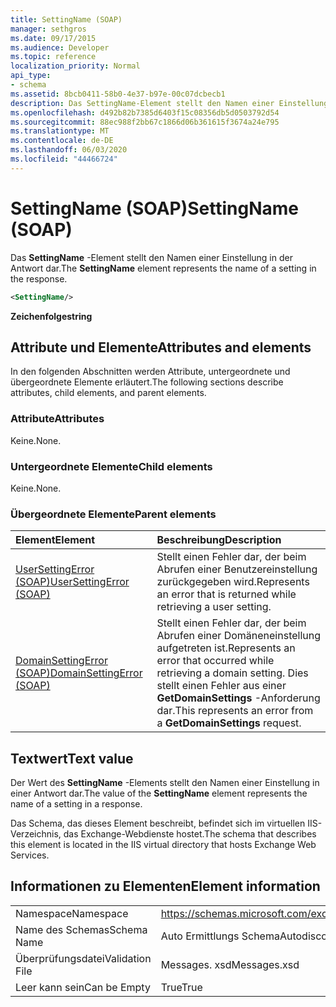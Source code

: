 ```yaml
---
title: SettingName (SOAP)
manager: sethgros
ms.date: 09/17/2015
ms.audience: Developer
ms.topic: reference
localization_priority: Normal
api_type:
- schema
ms.assetid: 8bcb0411-58b0-4e37-b97e-00c07dcbecb1
description: Das SettingName-Element stellt den Namen einer Einstellung in der Antwort dar.
ms.openlocfilehash: d492b82b7385d6403f15c08356db5d0503792d54
ms.sourcegitcommit: 88ec988f2bb67c1866d06b361615f3674a24e795
ms.translationtype: MT
ms.contentlocale: de-DE
ms.lasthandoff: 06/03/2020
ms.locfileid: "44466724"
---
```

# <a name="settingname-soap"></a><span data-ttu-id="b090b-103">SettingName (SOAP)</span><span class="sxs-lookup"><span data-stu-id="b090b-103">SettingName (SOAP)</span></span>

<span data-ttu-id="b090b-104">Das **SettingName** -Element stellt den Namen einer Einstellung in der Antwort dar.</span><span class="sxs-lookup"><span data-stu-id="b090b-104">The **SettingName** element represents the name of a setting in the response.</span></span> 
  
```XML
<SettingName/>
```

 <span data-ttu-id="b090b-105">**Zeichenfolge**</span><span class="sxs-lookup"><span data-stu-id="b090b-105">**string**</span></span>
## <a name="attributes-and-elements"></a><span data-ttu-id="b090b-106">Attribute und Elemente</span><span class="sxs-lookup"><span data-stu-id="b090b-106">Attributes and elements</span></span>

<span data-ttu-id="b090b-107">In den folgenden Abschnitten werden Attribute, untergeordnete und übergeordnete Elemente erläutert.</span><span class="sxs-lookup"><span data-stu-id="b090b-107">The following sections describe attributes, child elements, and parent elements.</span></span>
  
### <a name="attributes"></a><span data-ttu-id="b090b-108">Attribute</span><span class="sxs-lookup"><span data-stu-id="b090b-108">Attributes</span></span>

<span data-ttu-id="b090b-109">Keine.</span><span class="sxs-lookup"><span data-stu-id="b090b-109">None.</span></span>
  
### <a name="child-elements"></a><span data-ttu-id="b090b-110">Untergeordnete Elemente</span><span class="sxs-lookup"><span data-stu-id="b090b-110">Child elements</span></span>

<span data-ttu-id="b090b-111">Keine.</span><span class="sxs-lookup"><span data-stu-id="b090b-111">None.</span></span>
  
### <a name="parent-elements"></a><span data-ttu-id="b090b-112">Übergeordnete Elemente</span><span class="sxs-lookup"><span data-stu-id="b090b-112">Parent elements</span></span>

|<span data-ttu-id="b090b-113">**Element**</span><span class="sxs-lookup"><span data-stu-id="b090b-113">**Element**</span></span>|<span data-ttu-id="b090b-114">**Beschreibung**</span><span class="sxs-lookup"><span data-stu-id="b090b-114">**Description**</span></span>|
|:-----|:-----|
|[<span data-ttu-id="b090b-115">UserSettingError (SOAP)</span><span class="sxs-lookup"><span data-stu-id="b090b-115">UserSettingError (SOAP)</span></span>](usersettingerror-soap.md) <br/> |<span data-ttu-id="b090b-116">Stellt einen Fehler dar, der beim Abrufen einer Benutzereinstellung zurückgegeben wird.</span><span class="sxs-lookup"><span data-stu-id="b090b-116">Represents an error that is returned while retrieving a user setting.</span></span>  <br/> |
|[<span data-ttu-id="b090b-117">DomainSettingError (SOAP)</span><span class="sxs-lookup"><span data-stu-id="b090b-117">DomainSettingError (SOAP)</span></span>](domainsettingerror-soap.md) <br/> |<span data-ttu-id="b090b-118">Stellt einen Fehler dar, der beim Abrufen einer Domäneneinstellung aufgetreten ist.</span><span class="sxs-lookup"><span data-stu-id="b090b-118">Represents an error that occurred while retrieving a domain setting.</span></span> <span data-ttu-id="b090b-119">Dies stellt einen Fehler aus einer **GetDomainSettings** -Anforderung dar.</span><span class="sxs-lookup"><span data-stu-id="b090b-119">This represents an error from a **GetDomainSettings** request.</span></span>  <br/> |
   
## <a name="text-value"></a><span data-ttu-id="b090b-120">Textwert</span><span class="sxs-lookup"><span data-stu-id="b090b-120">Text value</span></span>

<span data-ttu-id="b090b-121">Der Wert des **SettingName** -Elements stellt den Namen einer Einstellung in einer Antwort dar.</span><span class="sxs-lookup"><span data-stu-id="b090b-121">The value of the **SettingName** element represents the name of a setting in a response.</span></span> 
  
<span data-ttu-id="b090b-122">Das Schema, das dieses Element beschreibt, befindet sich im virtuellen IIS-Verzeichnis, das Exchange-Webdienste hostet.</span><span class="sxs-lookup"><span data-stu-id="b090b-122">The schema that describes this element is located in the IIS virtual directory that hosts Exchange Web Services.</span></span>
  
## <a name="element-information"></a><span data-ttu-id="b090b-123">Informationen zu Elementen</span><span class="sxs-lookup"><span data-stu-id="b090b-123">Element information</span></span>

|||
|:-----|:-----|
|<span data-ttu-id="b090b-124">Namespace</span><span class="sxs-lookup"><span data-stu-id="b090b-124">Namespace</span></span>  <br/> |https://schemas.microsoft.com/exchange/2010/Autodiscover  <br/> |
|<span data-ttu-id="b090b-125">Name des Schemas</span><span class="sxs-lookup"><span data-stu-id="b090b-125">Schema Name</span></span>  <br/> |<span data-ttu-id="b090b-126">Auto Ermittlungs Schema</span><span class="sxs-lookup"><span data-stu-id="b090b-126">Autodiscover schema</span></span>  <br/> |
|<span data-ttu-id="b090b-127">Überprüfungsdatei</span><span class="sxs-lookup"><span data-stu-id="b090b-127">Validation File</span></span>  <br/> |<span data-ttu-id="b090b-128">Messages. xsd</span><span class="sxs-lookup"><span data-stu-id="b090b-128">Messages.xsd</span></span>  <br/> |
|<span data-ttu-id="b090b-129">Leer kann sein</span><span class="sxs-lookup"><span data-stu-id="b090b-129">Can be Empty</span></span>  <br/> |<span data-ttu-id="b090b-130">True</span><span class="sxs-lookup"><span data-stu-id="b090b-130">True</span></span>  <br/> |
   

